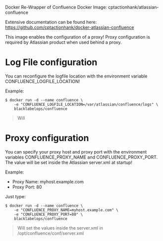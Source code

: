 Docker Re-Wrapper of Confluence Docker Image: cptactionhank/atlassian-confluence

Extensive documentation can be found here: https://github.com/cptactionhank/docker-atlassian-confluence

This image enables the configuration of a proxy! Proxy configuration is required by Atlassian product when used behind a proxy.

# Log File configuration

You can reconfigure the logfile location with the environment variable CONFLUENCE_LOGFILE_LOCATION!

Example:

~~~~
$ docker run -d --name confluence \
    -e "CONFLUENCE_LOGFILE_LOCATION=/var/atlassian/confluence/logs" \
    blacklabelops/confluence
~~~~

> Will


# Proxy configuration

You can specify your proxy host and proxy port with the environment variables CONFLUENCE_PROXY_NAME and CONFLUENCE_PROXY_PORT. The value will be set inside the Atlassian server.xml at startup!

Example:

* Proxy Name: myhost.example.com
* Proxy Port: 80

Just type:

~~~~
$ docker run -d --name confluence \
    -e "CONFLUENCE_PROXY_NAME=myhost.example.com" \
    -e "CONFLUENCE_PROXY_PORT=80" \
    blacklabelops/confluence
~~~~

> Will set the values inside the server.xml in /opt/confluence/conf/server.xml
